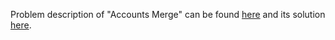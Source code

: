 Problem description of "Accounts Merge" can be found [here](https://leetcode.com/problems/accounts-merge/) and its solution [here](https://github.com/aurimas13/LeetCode-HackerRank-MAANG/blob/main/LeetCode/Python%20Solutions/Accounts%20Merge/merge.py).
